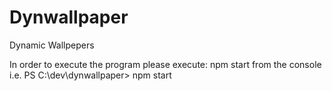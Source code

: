 # Dynwallpaper
Dynamic Wallpepers

In order to execute the program please execute: npm start from the console
i.e. PS C:\dev\dynwallpaper> npm start

